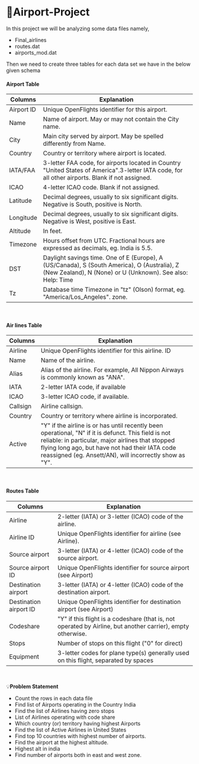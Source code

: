 # 🛫Airport-Project

In this project we will be analyzing some data files namely,
- Final_airlines
- routes.dat
- airports_mod.dat

Then we need to create three tables for each data set we have in the below given schema

<h4> Airport Table </h4>

|Columns   |Explanation   |
| ------------ | ------------ |
|Airport ID   | Unique OpenFlights identifier for this airport.  |
| Name  |  Name of airport. May or may not contain the City name. |
| City  |  Main city served by airport. May be spelled differently from Name. |
| Country  |  Country or territory where airport is located. |
| IATA/FAA | 3-letter FAA code, for airports located in Country "United States of America".3-letter IATA code, for all other airports. Blank if not assigned.|
|  ICAO |  4-letter ICAO code. Blank if not assigned. |
| Latitude  | Decimal degrees, usually to six significant digits. Negative is South, positive is North.  |
| Longitude  | Decimal degrees, usually to six significant digits. Negative is West, positive is East.  |
| Altitude  | In feet.  |
| Timezone  |  Hours offset from UTC. Fractional hours are expressed as decimals, eg. India is 5.5. |
| DST  |  Daylight savings time. One of E (Europe), A (US/Canada), S (South America), O (Australia), Z (New Zealand), N (None) or U (Unknown). See also: Help: Time |
|Tz    |  Database time Timezone in "tz" (Olson) format, eg. "America/Los_Angeles". zone.|

<br>
<h4> Air lines Table </h4>

| Columns  | Explanation   |
| ------------ | ------------ |
|  Airline | Unique OpenFlights identifier for this airline. ID   |
| Name  | Name of the airline.  |
| Alias   | Alias of the airline. For example, All Nippon Airways is commonly known as "ANA".   |
| IATA  | 2-letter IATA code, if available  |
| ICAO  | 3-letter ICAO code, if available.   |
| Callsign  | Airline callsign.  |
| Country  | Country or territory where airline is incorporated.  |
| Active  | "Y" if the airline is or has until recently been operational, "N" if it is defunct. This field is not reliable: in particular, major airlines that stopped flying long ago, but have not had their IATA code reassigned (eg. Ansett/AN), will incorrectly show as "Y".  |

<br>
<h4> Routes Table </h4>

| Columns  | Explanation  |
| ------------ | ------------ |
| Airline  |  2-letter (IATA) or 3-letter (ICAO) code of the airline.  |
| Airline ID  | Unique OpenFlights identifier for airline (see Airline).  |
| Source airport  | 3-letter (IATA) or 4-letter (ICAO) code of the source airport.  |
| Source airport ID  | Unique OpenFlights identifier for source airport (see Airport)  |
| Destination airport | 3-letter (IATA) or 4-letter (ICAO) code of the destination airport.  |
| Destination airport ID   |  Unique OpenFlights identifier for destination airport (see Airport) |
| Codeshare   |  "Y" if this flight is a codeshare (that is, not operated by Airline, but another carrier), empty otherwise.|
| Stops  | Number of stops on this flight ("0" for direct)  |
|  Equipment | 3-letter codes for plane type(s) generally used on this flight, separated by spaces  |


<br>

💡**Problem Statement**

- Count the rows in each data file
- Find list of Airports operating in the Country India
-	Find the list of Airlines having zero stops
-	List of Airlines operating with code share
-	Which country (or) territory having highest Airports
-	Find the list of Active Airlines in United States
-	Find top 10 countries with highest number of airports.
- Find the airport at the highest altitude.
- Highest alt in india
- Find number of airports both in east and west zone.

